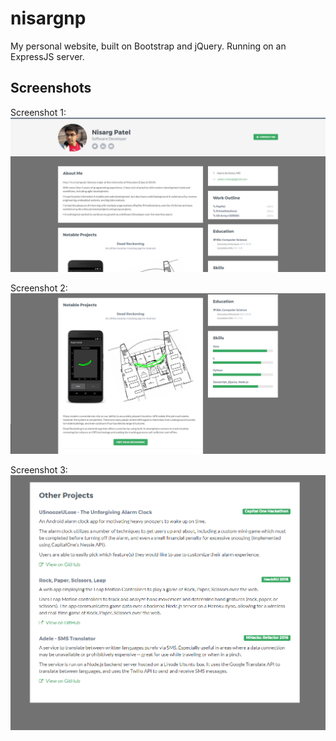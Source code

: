 # nisargnp
My personal website, built on Bootstrap and jQuery. Running on an ExpressJS server.

## Screenshots

Screenshot 1:
![Screenshot 1](/screenshots/screenshot_1.png?raw=true)

Screenshot 2:
![Screenshot 2](/screenshots/screenshot_2.png?raw=true)

Screenshot 3:
![Screenshot 3](/screenshots/screenshot_3.png?raw=true)
